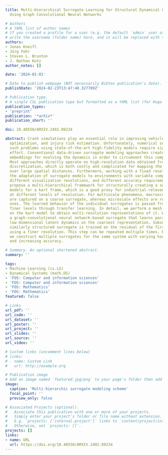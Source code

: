 ```yaml
---
title: Multi-Hierarchical Surrogate Learning for Structural Dynamical Crash Simulations
  Using Graph Convolutional Neural Networks

# Authors
# A YAML list of author names
# If you created a profile for a user (e.g. the default `admin` user at `content/authors/admin/`), 
# write the username (folder name) here, and it will be replaced with their full name and linked to their profile.
authors:
- Jonas Kneifl
- Jörg Fehr
- Steven L. Brunton
- J. Nathan Kutz
author_notes: []

date: '2024-01-01'

# Date to publish webpage (NOT necessarily Bibtex publication's date).
publishDate: '2024-02-23T13:47:48.327789Z'

# Publication type.
# A single CSL publication type but formatted as a YAML list (for Hugo requirements).
publication_types:
- 'preprint'
publication: '*arXiv*'
publication_short: ''

doi: 10.48550/ARXIV.2402.09234

abstract: Crash simulations play an essential role in improving vehicle safety, design
  optimization, and injury risk estimation. Unfortunately, numerical solutions of
  such problems using state-of-the-art high-fidelity models require significant computational
  effort. Conventional data-driven surrogate modeling approaches create low-dimensional
  embeddings for evolving the dynamics in order to circumvent this computational effort.
  Most approaches directly operate on high-resolution data obtained from numerical
  discretization, which is both costly and complicated for mapping the flow of information
  over large spatial distances. Furthermore, working with a fixed resolution prevents
  the adaptation of surrogate models to environments with variable computing capacities,
  different visualization resolutions, and different accuracy requirements. We thus
  propose a multi-hierarchical framework for structurally creating a series of surrogate
  models for a kart frame, which is a good proxy for industrial-relevant crash simulations,
  at different levels of resolution. For multiscale phenomena, macroscale features
  are captured on a coarse surrogate, whereas microscale effects are resolved by finer
  ones. The learned behavior of the individual surrogates is passed from coarse to
  finer levels through transfer learning. In detail, we perform a mesh simplification
  on the kart model to obtain multi-resolution representations of it. We then train
  a graph-convolutional neural network-based surrogate that learns parameter-dependent
  low-dimensional latent dynamics on the coarsest representation. Subsequently, another,
  similarly structured surrogate is trained on the residual of the first surrogate
  using a finer resolution. This step can be repeated multiple times. By doing so,
  we construct multiple surrogates for the same system with varying hardware requirements
  and increasing accuracy.

# Summary. An optional shortened abstract.
summary: ''

tags:
- Machine Learning (cs.LG)
- Dynamical Systems (math.DS)
- 'FOS: Computer and information sciences'
- 'FOS: Computer and information sciences'
- 'FOS: Mathematics'
- 'FOS: Mathematics'
featured: false

# Links
url_pdf: ''
url_code: ''
url_dataset: ''
url_poster: ''
url_project: ''
url_slides: ''
url_source: ''
url_video: ''

# Custom links (uncomment lines below)
# links:
# - name: Custom Link
#   url: http://example.org

# Publication image
# Add an image named `featured.jpg/png` to your page's folder then add a caption below.
image:
  caption: 'Multi-hierarchic surrogate modeling scheme'
  focal_point: ''
  preview_only: false

# Associated Projects (optional).
#   Associate this publication with one or more of your projects.
#   Simply enter your project's folder or file name without extension.
#   E.g. `projects: ['internal-project']` links to `content/project/internal-project/index.md`.
#   Otherwise, set `projects: []`.
projects: []
links:
- name: URL
  url: https://doi.org/10.48550/ARXIV.2402.09234
---
```


